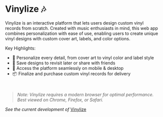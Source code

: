 # Vinylize 🎶

Vinylize is an interactive platform that lets users design custom vinyl records from scratch. Created with music enthusiasts in mind, this web app combines personalization with ease of use, enabling users to create unique vinyl designs with custom cover art, labels, and color options.

Key Highlights:

* 🎨 Personalize every detail, from cover art to vinyl color and label style
* 💾 Save designs to revisit later or share with friends
* 📲 Access the platform seamlessly on mobile & desktop
* 📦 Finalize and purchase custom vinyl records for delivery

<br>

> *Note: Vinylize requires a modern browser for optimal performance. Best viewed on Chrome, Firefox, or Safari.*

*See the current development of* [Vinylize](vinylize.store)
